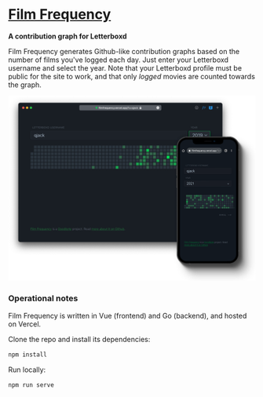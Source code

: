 # [Film Frequency](https://filmfrequency.com)
**A contribution graph for Letterboxd**

Film Frequency generates Github-like contribution graphs based on the number of films you've logged each day. 
Just enter your Letterboxd username and select the year. Note that your Letterboxd profile must be public for
the site to work, and that only _logged_ movies are counted towards the graph.

![Screenshot of the Film Frequency website](screenshot.png)

### Operational notes

Film Frequency is written in Vue (frontend) and Go (backend), and hosted on Vercel.

Clone the repo and install its dependencies:

```bash
npm install
```

Run locally:
```bash
npm run serve
```
